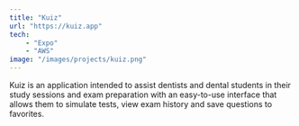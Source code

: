 ```yaml
---
title: "Kuiz"
url: "https://kuiz.app"
tech:
    - "Expo"
    - "AWS"
image: "/images/projects/kuiz.png"
---
```

Kuiz is an application intended to assist dentists and dental students in their study sessions and exam preparation with an easy-to-use interface that allows them to simulate tests, view exam history and save questions to favorites.